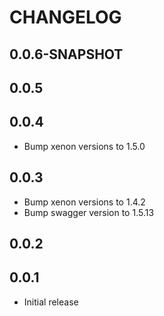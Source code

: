 # CHANGELOG

## 0.0.6-SNAPSHOT


## 0.0.5


## 0.0.4
* Bump xenon versions to 1.5.0

## 0.0.3
* Bump xenon versions to 1.4.2
* Bump swagger version to 1.5.13

## 0.0.2

## 0.0.1

* Initial release
